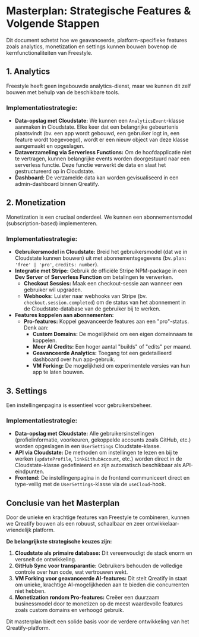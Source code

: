 # Masterplan: Strategische Features & Volgende Stappen

Dit document schetst hoe we geavanceerde, platform-specifieke features zoals analytics, monetization en settings kunnen bouwen bovenop de kernfunctionaliteiten van Freestyle.

## 1. Analytics

Freestyle heeft geen ingebouwde analytics-dienst, maar we kunnen dit zelf bouwen met behulp van de beschikbare tools.

### Implementatiestrategie:
- **Data-opslag met Cloudstate:** We kunnen een `AnalyticsEvent`-klasse aanmaken in Cloudstate. Elke keer dat een belangrijke gebeurtenis plaatsvindt (bv. een app wordt gebouwd, een gebruiker logt in, een feature wordt toegevoegd), wordt er een nieuw object van deze klasse aangemaakt en opgeslagen.
- **Dataverzameling via Serverless Functions:** Om de hoofdapplicatie niet te vertragen, kunnen belangrijke events worden doorgestuurd naar een serverless functie. Deze functie verwerkt de data en slaat het gestructureerd op in Cloudstate.
- **Dashboard:** De verzamelde data kan worden gevisualiseerd in een admin-dashboard binnen Qreatify.

## 2. Monetization

Monetization is een cruciaal onderdeel. We kunnen een abonnementsmodel (subscription-based) implementeren.

### Implementatiestrategie:
- **Gebruikersmodel in Cloudstate:** Breid het gebruikersmodel (dat we in Cloudstate kunnen bouwen) uit met abonnementsgegevens (bv. `plan: 'free' | 'pro'`, `credits: number`).
- **Integratie met Stripe:** Gebruik de officiële Stripe NPM-package in een **Dev Server** of **Serverless Function** om betalingen te verwerken.
    - **Checkout Sessies:** Maak een checkout-sessie aan wanneer een gebruiker wil upgraden.
    - **Webhooks:** Luister naar webhooks van Stripe (bv. `checkout.session.completed`) om de status van het abonnement in de Cloudstate-database van de gebruiker bij te werken.
- **Features koppelen aan abonnementen:**
    - **Pro-features:** Koppel geavanceerde features aan een "pro"-status. Denk aan:
        - **Custom Domains:** De mogelijkheid om een eigen domeinnaam te koppelen.
        - **Meer AI Credits:** Een hoger aantal "builds" of "edits" per maand.
        - **Geavanceerde Analytics:** Toegang tot een gedetailleerd dashboard over hun app-gebruik.
        - **VM Forking:** De mogelijkheid om experimentele versies van hun app te laten bouwen.

## 3. Settings

Een instellingenpagina is essentieel voor gebruikersbeheer.

### Implementatiestrategie:
- **Data-opslag met Cloudstate:** Alle gebruikersinstellingen (profielinformatie, voorkeuren, gekoppelde accounts zoals GitHub, etc.) worden opgeslagen in een `UserSettings` Cloudstate-klasse.
- **API via Cloudstate:** De methoden om instellingen te lezen en bij te werken (`updateProfile`, `linkGithubAccount`, etc.) worden direct in de Cloudstate-klasse gedefinieerd en zijn automatisch beschikbaar als API-eindpunten.
- **Frontend:** De instellingenpagina in de frontend communiceert direct en type-veilig met de `UserSettings`-klasse via de `useCloud`-hook.

## Conclusie van het Masterplan

Door de unieke en krachtige features van Freestyle te combineren, kunnen we Qreatify bouwen als een robuust, schaalbaar en zeer ontwikkelaar-vriendelijk platform.

**De belangrijkste strategische keuzes zijn:**
1.  **Cloudstate als primaire database:** Dit vereenvoudigt de stack enorm en versnelt de ontwikkeling.
2.  **GitHub Sync voor transparantie:** Gebruikers behouden de volledige controle over hun code, wat vertrouwen wekt.
3.  **VM Forking voor geavanceerde AI-features:** Dit stelt Qreatify in staat om unieke, krachtige AI-mogelijkheden aan te bieden die concurrenten niet hebben.
4.  **Monetization rondom Pro-features:** Creëer een duurzaam businessmodel door te monetizen op de meest waardevolle features zoals custom domains en verhoogd gebruik.

Dit masterplan biedt een solide basis voor de verdere ontwikkeling van het Qreatify-platform.
